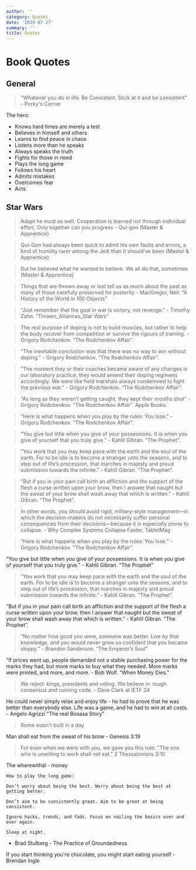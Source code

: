 ```yaml
---
author: ''
category: Quotes
date: '2019-07-27'
summary: ''
title: Quotes
---
```

# Book Quotes

## General

> "Whatever you do in life. Be Consistent. Stick at it and be consistent" - Porky's Corner

The hero:

- Knows hard times are merely a test
- Believes in himself and others
- Learns to find peace in chaos
- Listens more than he speaks
- Always speaks the truth
- Fights for those in need
- Plays the long game
- Follows his heart
- Admits mistakes
- Overcomes fear
- Acts


## Star Wars

> Adapt he must as well. Cooperation is learned not through individual effort. Only together can you progress - Qui-gon (Master & Apprentice)

> Qui-Gon had always been quick to admit his own faults and errors, a kind of humility rarer among the Jedi than it should’ve been (Master & Apprentice)

> But he believed what he wanted to believe. We all do that, sometimes (Master & Apprentice)

> Things that are thrown away or lost tell us as much about the past as many of those carefully preserved for posterity - MacGregor, Neil. “A History of the World in 100 Objects”

> “Just remember that the goal in war is victory, not revenge.” - Timothy Zahn. “Thrawn_Alliances_Star Wars”

> The real purpose of doping is not to build muscles, but rather to help the body recover from competition or survive the rigours of training. - Grigory Rodchenkov. “The Rodchenkov Affair”.

> “The inevitable conclusion was that there was no way to win without doping.” - Grigory Rodchenkov. “The Rodchenkov Affair”.

> “The moment they or their coaches became aware of any changes in our laboratory practice, they would amend their doping regimens accordingly. We were like field marshals always condemned to fight the previous war.” - Grigory Rodchenkov. “The Rodchenkov Affair”. 

> “As long as they weren’t getting caught, they kept their mouths shut” - Grigory Rodchenkov. “The Rodchenkov Affair”. Apple Books. 

> “Here is what happens when you play by the rules: You lose.” - Grigory Rodchenkov. “The Rodchenkov Affair”.

> “You give but little when you give of your possessions. It is when you give of yourself that you truly give.” - Kahlil Gibran. “The Prophet”.

> “You work that you may keep pace with the earth and the soul of the earth. For to be idle is to become a stranger unto the seasons, and to step out of life’s procession, that marches in majesty and proud submission towards the infinite.” - Kahlil Gibran. “The Prophet”.

> “But if you in your pain call birth an affliction and the support of the flesh a curse written upon your brow, then I answer that naught but the sweat of your brow shall wash away that which is written.” - Kahlil Gibran. “The Prophet”.

> In other words, you should avoid rigid, military-style management—in which the decision-makers do not necessarily suffer personal consequences from their decisions—because it is especially prone to collapse. - Why Complex Systems Collapse Faster, TabletMag

> “Here is what happens when you play by the rules: You lose.” - Grigory Rodchenkov. “The Rodchenkov Affair”.

“You give but little when you give of your possessions. It is when you give of yourself that you truly give.” -  Kahlil Gibran. “The Prophet”

> “You work that you may keep pace with the earth and the soul of the earth. For to be idle is to become a stranger unto the seasons, and to step out of life’s procession, that marches in majesty and proud submission towards the infinite.” - Kahlil Gibran. “The Prophet”.

“But if you in your pain call birth an affliction and the support of the flesh a curse written upon your brow, then I answer that naught but the sweat of your brow shall wash away that which is written.” - Kahlil Gibran. “The Prophet”.

> “No matter how good you were, someone was better. Live by that knowledge, and you would never grow so confident that you became sloppy.” - Brandon Sanderson. “The Emperor’s Soul”

“If prices went up, people demanded not a stable purchasing power for the marks they had, but more marks to buy what they needed. More marks were printed, and more, and more. -  Bob Wolf. “When Money Dies.” 

> We reject: kings, presidents and voting. We believe in: rough consensus and running code. - Dave Clark at IETF 24

He could never simply relax and enjoy life - he had to prove that he was better than everybody else. Life was a game, and he had to win at all costs. - Angelo Agrizzi "The real Bosasa Story"

> Rome wasn't built in a day

Man shall eat from the sweat of his brow - Genesis 3:19

> For even when we were with you, we gave you this rule: "The one who is unwilling to work shall not eat." 2 Thessalonians 3:10

The wherewithal - money

    How to play the long game:

    Don’t worry about being the best. Worry about being the best at getting better.

    Don’t aim to be consistently great. Aim to be great at being consistent.

    Ignore hacks, trends, and fads. Focus on nailing the basics over and over again.

    Sleep at night.

- Brad Stulberg - The Practice of Groundedness

If you start thinking you're chocolate, you might start eating yourself - Brendan Ingle


